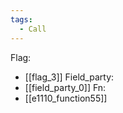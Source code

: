 ```yaml
---
tags:
  - Call
---
```

Flag:
- [[flag_3]]
Field_party:
- [[field_party_0]]
Fn:
- [[e1110_function55]]
